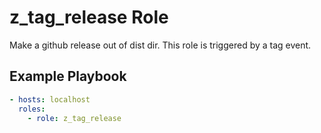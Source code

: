 # z\_tag\_release Role

Make a github release out of dist dir.
This role is triggered by a tag event.

## Example Playbook

```yaml
- hosts: localhost
  roles:
    - role: z_tag_release
```
